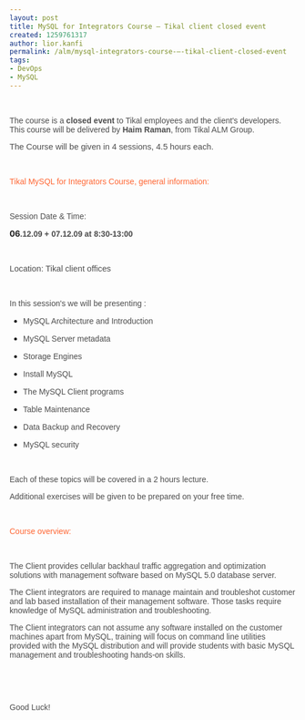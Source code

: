 ```yaml
---
layout: post
title: MySQL for Integrators Course – Tikal client closed event
created: 1259761317
author: lior.kanfi
permalink: /alm/mysql-integrators-course-–-tikal-client-closed-event
tags:
- DevOps
- MySQL
---
```

<p style="margin-bottom: 0in;">&nbsp;</p>
<p style="margin-bottom: 0in;"><font color="#4c4c4c"><font face="Verdana, sans-serif"><font color="#4c4c4c"><font face="Verdana, sans-serif">The course is a </font></font><font color="#4c4c4c"><font face="Verdana, sans-serif"><b>closed event</b></font></font><font color="#4c4c4c"> </font><font color="#4c4c4c"><font face="Verdana, sans-serif">to Tikal employees and the client's developers. <br />
This course will be delivered by </font></font><font color="#4c4c4c"><font face="Verdana, sans-serif"><b>Haim Raman</b></font></font><font color="#4c4c4c"><font face="Verdana, sans-serif">, from Tikal ALM Group. </font></font></font></font></p>
<p style="margin-bottom: 0in;"><font color="#4c4c4c"><font face="Verdana, sans-serif"><font size="2" style="font-size: 11pt;">The Course will be given in 4 sessions, 4.5 hours each.</font></font></font></p>
<p style="margin-bottom: 0in;">&nbsp;</p>
<p style="margin-bottom: 0in;"><font color="#4c4c4c"><font face="Verdana, sans-serif"><font color="#ff6633"><span style="">Tikal MySQL for Integrators Course, general information:</span></font> </font></font></p>
<p style="margin-bottom: 0in;">&nbsp;</p>
<p style="margin-bottom: 0in;"><font color="#4c4c4c"><font face="Verdana, sans-serif"><font color="#4c4c4c"><font face="Verdana, sans-serif">Session Date &amp; Time: </font></font></font></font></p>
<p><span style="font-weight: bold;">06</span><font color="#4c4c4c"><font face="Verdana, sans-serif"><font color="#4c4c4c"><font face="Verdana, sans-serif"><b>.12.09 + 07.12.09 at 8:30-13:00</b></font></font></font></font></p>
<p style="margin-bottom: 0in;">&nbsp;</p>
<p align="left" style="margin-bottom: 0in;"><font color="#4c4c4c"><font face="LucidaGrande"><font size="2" style="font-size: 11pt;"><font color="#4c4c4c"><font face="Verdana, sans-serif"><span style="">Location: Tikal client offices</span></font></font><font color="#4c4c4c"><font face="Verdana, sans-serif"><b>  </b></font></font></font></font></font></p>
<p style="margin-bottom: 0in;">&nbsp;</p>
<p style="margin-bottom: 0in;"><font color="#4c4c4c"><font face="Verdana, sans-serif"><font color="#4c4c4c"><font face="Verdana, sans-serif">In this session's we will be presenting : </font></font></font></font></p>
<p style="margin-bottom: 0in;"><font color="#4c4c4c"><font color="#4c4c4c"> <font face="Verdana, sans-serif"><b><font face="Verdana, sans-serif">  </font></b></font></font></font></p>
<ul>
    <li>
    <p style="margin-bottom: 0in;"><font color="#4c4c4c"><font face="Verdana, sans-serif"><font color="#4c4c4c"><font face="Verdana, sans-serif">MySQL 	Architecture and Introduction  </font></font></font></font></p>
    </li>
    <li>
    <p style="margin-bottom: 0in;"><font color="#4c4c4c"><font face="Verdana, sans-serif"><font color="#4c4c4c"><font face="Verdana, sans-serif">MySQL 	Server metadata  </font></font></font></font></p>
    </li>
    <li>
    <p style="margin-bottom: 0in;"><font color="#4c4c4c"><font face="Verdana, sans-serif"><font color="#4c4c4c"><font face="Verdana, sans-serif">Storage 	Engines</font></font></font></font></p>
    </li>
    <li>
    <p style="margin-bottom: 0in;"><font color="#4c4c4c"><font face="Verdana, sans-serif"><font color="#4c4c4c"><font face="Verdana, sans-serif">Install 	MySQL</font></font></font></font></p>
    </li>
    <li>
    <p style="margin-bottom: 0in;"><font color="#4c4c4c"><font face="Verdana, sans-serif"><font color="#4c4c4c"><font face="Verdana, sans-serif">The 	MySQL Client programs  </font></font></font></font></p>
    </li>
    <li>
    <p style="margin-bottom: 0in;"><font color="#4c4c4c"><font face="Verdana, sans-serif"><font color="#4c4c4c"><font face="Verdana, sans-serif">Table 	Maintenance  </font></font></font></font></p>
    </li>
    <li>
    <p style="margin-bottom: 0in;"><font color="#4c4c4c"><font face="Verdana, sans-serif"><font color="#4c4c4c"><font face="Verdana, sans-serif">Data 	Backup and Recovery  </font></font></font></font></p>
    </li>
    <li>
    <p style="margin-bottom: 0in;"><font color="#4c4c4c"><font face="Verdana, sans-serif"><font color="#4c4c4c"><font face="Verdana, sans-serif">MySQL 	security</font></font></font></font></p>
    </li>
</ul>
<p style="margin-bottom: 0in;">&nbsp;</p>
<p style="margin-bottom: 0in;"><font color="#4c4c4c"><font face="Verdana, sans-serif"><font color="#4c4c4c"><font face="Verdana, sans-serif">Each of these topics will be covered in a 2 hours lecture. </font></font></font></font></p>
<p style="margin-bottom: 0in;"><font color="#4c4c4c"><font face="Verdana, sans-serif">Additional exercises will be given to be prepared on your free time.</font></font></p>
<p style="margin-bottom: 0in;">&nbsp;</p>
<p style="margin-bottom: 0in;"><font color="#ff6633"><font face="Verdana, sans-serif">Course overview: </font></font></p>
<p style="margin-bottom: 0in;">&nbsp;</p>
<p style="margin-bottom: 0in;"><font color="#4c4c4c"><font face="Verdana, sans-serif">The Client provides cellular backhaul traffic aggregation and optimization solutions with management software based on MySQL 5.0 database server. </font></font></p>
<p style="margin-bottom: 0in;"><font color="#4c4c4c"><font face="Verdana, sans-serif">The Client integrators are required to manage maintain and troubleshot customer and lab based installation of their management software. Those tasks require knowledge of MySQL administration and troubleshooting. </font></font></p>
<p style="margin-bottom: 0in;"><font color="#4c4c4c"><font face="Verdana, sans-serif"><font color="#4c4c4c"><font face="Verdana, sans-serif">The Client </font></font>integrators can not assume any software installed on the customer machines apart from MySQL, training will focus on command line utilities provided with the MySQL distribution and will provide students with basic MySQL management and troubleshooting hands-on skills.</font></font></p>
<p style="margin-bottom: 0in;">&nbsp;</p>
<p style="margin-bottom: 0in;">&nbsp;</p>
<p style="margin-bottom: 0in;"><font color="#4c4c4c"><font face="Verdana, sans-serif">Good Luck!</font></font></p>
